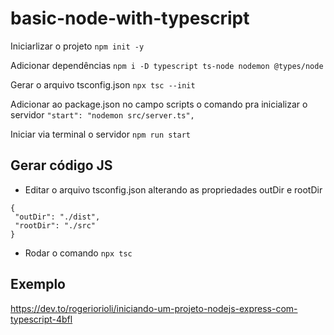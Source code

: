 # basic-node-with-typescript

Iniciarlizar o projeto
`npm init -y`

Adicionar dependências
`npm i -D typescript ts-node nodemon @types/node`

Gerar o arquivo tsconfig.json
`npx tsc --init`

Adicionar ao package.json no campo scripts o comando pra inicializar o servidor
`"start": "nodemon src/server.ts",`

Iniciar via terminal o servidor
`npm run start`

## Gerar código JS
- Editar o arquivo tsconfig.json alterando as propriedades outDir e rootDir
```
{
 "outDir": "./dist",
 "rootDir": "./src"
}
```

- Rodar o comando `npx tsc`

## Exemplo

https://dev.to/rogeriorioli/iniciando-um-projeto-nodejs-express-com-typescript-4bfl
